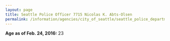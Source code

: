 ```yaml
---
layout: page
title: Seattle Police Officer 7715 Nicolas K. Abts-Olsen
permalink: /information/agencies/city_of_seattle/seattle_police_department/copbook/7715/
---
```


**Age as of Feb. 24, 2016:** 23
